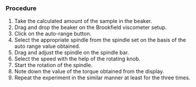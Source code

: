 ### Procedure<br>
1. Take the calculated amount of the sample in the beaker.
2. Drag and drop the beaker on the Brookfield viscometer setup.
3. Click on the auto-range button.
4. Select the appropriate spindle from the spindle set on the basis of the auto range value obtained.
5. Drag and adjust the spindle on the spindle bar.
6. Select the speed with the help of the rotating knob.
7. Start the rotation of the spindle.
8. Note down the value of the torque obtained from the display.
9. Repeat the experiment in the similar manner at least for the three times.
